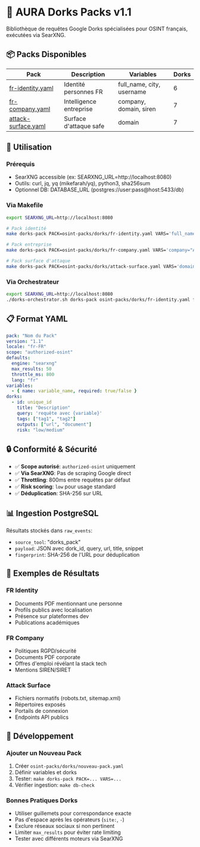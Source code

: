 # 🧠 AURA Dorks Packs v1.1

Bibliothèque de requêtes Google Dorks spécialisées pour OSINT français, exécutées via SearXNG.

## 📦 Packs Disponibles

| Pack | Description | Variables | Dorks |
|------|-------------|-----------|-------|
| [fr-identity.yaml](dorks/fr-identity.yaml) | Identité personnes FR | full_name, city, username | 6 |
| [fr-company.yaml](dorks/fr-company.yaml) | Intelligence entreprise | company, domain, siren | 7 |
| [attack-surface.yaml](dorks/attack-surface.yaml) | Surface d'attaque safe | domain | 7 |

## 🚀 Utilisation

### Prérequis
- SearXNG accessible (ex: SEARXNG_URL=http://localhost:8080)
- Outils: curl, jq, yq (mikefarah/yq), python3, sha256sum
- Optionnel DB: DATABASE_URL (postgres://user:pass@host:5433/db)

### Via Makefile
```bash
export SEARXNG_URL=http://localhost:8080

# Pack identité
make dorks-pack PACK=osint-packs/dorks/fr-identity.yaml VARS='full_name="Alice Martin" city=Lyon'

# Pack entreprise
make dorks-pack PACK=osint-packs/dorks/fr-company.yaml VARS='company="ACME SAS" domain=acme.fr'

# Pack surface d'attaque
make dorks-pack PACK=osint-packs/dorks/attack-surface.yaml VARS='domain=example.com'
```

### Via Orchestrateur
```bash
export SEARXNG_URL=http://localhost:8080
./dorks-orchestrator.sh dorks-pack osint-packs/dorks/fr-identity.yaml full_name="John Doe" city=Paris
```

## 📋 Format YAML

```yaml
pack: "Nom du Pack"
version: "1.1"
locale: "fr-FR"
scope: "authorized-osint"
defaults:
  engine: "searxng"
  max_results: 50
  throttle_ms: 800
  lang: "fr"
variables:
  - { name: variable_name, required: true/false }
dorks:
  - id: unique_id
    title: "Description"
    query: 'requête avec {variable}'
    tags: ["tag1", "tag2"]
    outputs: ["url", "document"]
    risk: "low/medium"
```

## 🔒 Conformité & Sécurité

- ✅ **Scope autorisé**: `authorized-osint` uniquement
- ✅ **Via SearXNG**: Pas de scraping Google direct
- ✅ **Throttling**: 800ms entre requêtes par défaut
- ✅ **Risk scoring**: `low` pour usage standard
- ✅ **Déduplication**: SHA-256 sur URL

## 📊 Ingestion PostgreSQL

Résultats stockés dans `raw_events`:
- `source_tool`: "dorks_pack"
- `payload`: JSON avec dork_id, query, url, title, snippet
- `fingerprint`: SHA-256 de l'URL pour déduplication

## 🎯 Exemples de Résultats

### FR Identity
- Documents PDF mentionnant une personne
- Profils publics avec localisation
- Présence sur plateformes dev
- Publications académiques

### FR Company
- Politiques RGPD/sécurité
- Documents PDF corporate
- Offres d'emploi révélant la stack tech
- Mentions SIREN/SIRET

### Attack Surface
- Fichiers normatifs (robots.txt, sitemap.xml)
- Répertoires exposés
- Portails de connexion
- Endpoints API publics

## 🔧 Développement

### Ajouter un Nouveau Pack
1. Créer `osint-packs/dorks/nouveau-pack.yaml`
2. Définir variables et dorks
3. Tester: `make dorks-pack PACK=... VARS=...`
4. Vérifier ingestion: `make db-check`

### Bonnes Pratiques Dorks
- Utiliser guillemets pour correspondance exacte
- Pas d'espace après les opérateurs (`site:`, `-`)
- Exclure réseaux sociaux si non pertinent
- Limiter `max_results` pour éviter rate limiting
- Tester avec différents moteurs via SearXNG